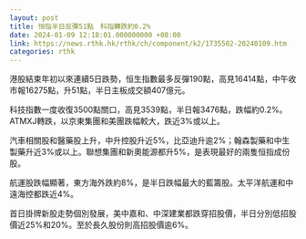```yaml
---
layout: post
title: 恒指半日反彈51點　科指轉跌約0.2%
date: 2024-01-09 12:18:01.000000000 +08:00
link: https://news.rthk.hk/rthk/ch/component/k2/1735502-20240109.htm
categories: rthk
---
```


港股結束年初以來連續5日跌勢，恒生指數最多反彈190點，高見16414點，中午收市報16275點，升51點，半日主板成交額407億元。

科技指數一度收復3500點關口，高見3539點，半日報3476點，跌幅約0.2%。ATMXJ轉跌，以京東集團和美團跌幅較大，跌近3%或以上。

汽車相關股和醫藥股上升，中升控股升近5%，比亞迪升逾2%；翰森製藥和中生製藥升近3%或以上。聯想集團和新奧能源都升5%，是表現最好的兩隻恒指成份股。

航運股跌幅顯著，東方海外跌約8%，是半日跌幅最大的藍籌股。太平洋航運和中遠海控都跌近4%。

首日掛牌新股走勢個別發展，美中嘉和、中深建業都跌穿招股價，半日分別低招股價近25%和20%。至於長久股份則高招股價逾6%。
